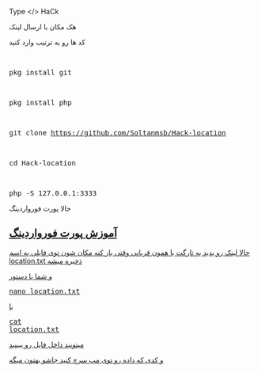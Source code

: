 Type </> HaCk

هک مکان با ارسال لینک 

کد ها رو به ترتیب وارد کنید

<br><pre>pkg install git</pre>

<br><pre>pkg install php</pre>

<br><pre>git clone https://github.com/Soltanmsb/Hack-location</pre>

<br><pre>cd Hack-location</pre>

<br><pre>php -S 127.0.0.1:3333</pre>

حالا پورت فورواردینگ 

<h2><a href="https://github.com/Soltanmsb/port-forwarding">آموزش پورت فورواردینگ</h2>

حالا لینک رو بدید به تارگت یا همون قربانی وقتی باز کنه مکان شون توی فایلی به اسم location.txt ذخیره میشه 

و شما با دستور 
<br><pre>nano location.txt</pre>
یا
<br><pre>cat location.txt</pre>
میتونید داخل فایل رو ببینید 

و کدی که داده رو توی مپ سرچ کنید جاشو بهتون میگه
